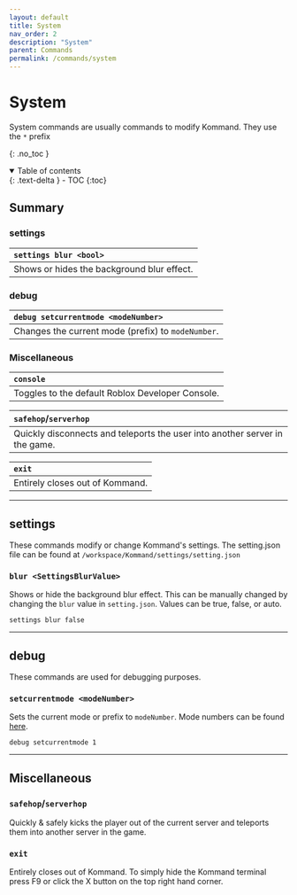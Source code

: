```yaml
---
layout: default
title: System
nav_order: 2
description: "System"
parent: Commands
permalink: /commands/system
---
```


# System
System commands are usually commands to modify Kommand. They use the `*` prefix

{: .no_toc }

<details open markdown="block">
  <summary>
    Table of contents
  </summary>
  {: .text-delta }
- TOC
{:toc}
</details>

## Summary
### settings

| `settings blur <bool>`                     |
| :----------------------------------------- |
| Shows or hides the background blur effect. |

### debug

| `debug setcurrentmode <modeNumber>`                |
| :------------------------------------------------- |
| Changes the current mode (prefix) to `modeNumber`. |

### Miscellaneous

| `console`                                        |
| :----------------------------------------------- |
| Toggles to the default Roblox Developer Console. |

| `safehop`/`serverhop`                                                       |
| :-------------------------------------------------------------------------- |
| Quickly disconnects and teleports the user into another server in the game. |

| `exit`                          |
| :------------------------------ |
| Entirely closes out of Kommand. |

---

## settings
These commands modify or change Kommand's settings. The setting.json file can be found at `/workspace/Kommand/settings/setting.json`

### `blur <SettingsBlurValue>`
Shows or hide the background blur effect. This can be manually changed by changing the `blur` value in `setting.json`. Values can be true, false, or auto.
```
settings blur false
```

---

## debug
These commands are used for debugging purposes.

### `setcurrentmode <modeNumber>`
Sets the current mode or prefix to `modeNumber`. Mode numbers can be found [here](https://ooflet.github.io/docs/quickstart/prefix).
```
debug setcurrentmode 1
```
---

## Miscellaneous

### `safehop`/`serverhop`
Quickly & safely kicks the player out of the current server and teleports them into another server in the game.

### `exit`
Entirely closes out of Kommand. To simply hide the Kommand terminal press F9 or click the X button on the top right hand corner.
